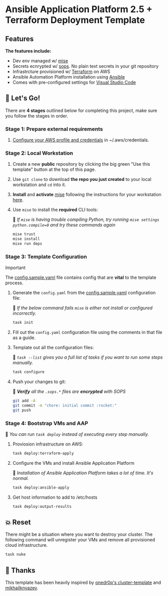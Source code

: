 # Ansible Application Platform 2.5 + Terraform Deployment Template

## Features

**The features include:**

- Dev env managed w/ [mise](https://mise.jdx.dev/)
- Secrets ecnrypted w/ [sops](https://github.com/getsops/sops). No plain text secrets in your git repository
- Infrastrcture provisioned w/ [Terraform](https://github.com/hashicorp/terraform) on AWS
- Ansible Automation Platform installation using [Ansible](https://github.com/ansible/ansible)
- Comes with pre-configured settings for [Visual Studio Code](https://github.com/microsoft/vscode)

## 🚀 Let's Go!

There are **4 stages** outlined below for completing this project, make sure you follow the stages in order.

### Stage 1: Prepare external requirements

1. [Configure your AWS profile and credentials](https://docs.aws.amazon.com/cli/v1/userguide/cli-configure-files.html) in ~/.aws/credentials. 

### Stage 2: Local Workstation

1. Create a new **public** repository by clicking the big green "Use this template" button at the top of this page.

2. Use `git clone` to download **the repo you just created** to your local workstation and `cd` into it.

3. **Install** and **activate** [mise](https://mise.jdx.dev/) following the instructions for your workstation [here](https://mise.jdx.dev/getting-started.html).

4. Use `mise` to install the **required** CLI tools:

   📍 _If `mise` is having trouble compiling Python, try running `mise settings python.compile=0` and try these commands again_

    ```sh
    mise trust
    mise install
    mise run deps
    ```

### Stage 3: Template Configuration

> [!IMPORTANT]
> The [config.sample.yaml](./config.sample.yaml) file contains config that are **vital** to the template process.

1. Generate the `config.yaml` from the [config.sample.yaml](./config.sample.yaml) configuration file:

   📍 _If the below command fails `mise` is either not install or configured incorrectly._

    ```sh
    task init
    ```

2. Fill out the `config.yaml` configuration file using the comments in that file as a guide.

3. Template out all the configuration files:

   📍 _`task --list` gives you a full list of tasks if you want to run some steps manually._

    ```sh
    task configure
    ```

4. Push your changes to git:

   📍 _**Verify** all the `.sops.*` files are **encrypted** with SOPS_

    ```sh
    git add -A
    git commit -m "chore: initial commit :rocket:"
    git push
    ```

### Stage 4: Bootstrap VMs and AAP

📍 _You can run `task deploy` instead of executing every step manually._

1. Proviosion infrastructure on AWS:

    ```sh
    task deploy:terraform-apply
    ```

2. Configure the VMs and install Ansible Application Platform

   📍 _Installation of Ansible Application Platform takes a lot of time. It's normal._

    ```sh
    task deploy:ansible-apply
    ```

3. Get host information to add to /etc/hosts

    ```sh
    task deploy:output-results
    ```

## 💥 Reset

There might be a situation where you want to destroy your cluster. The following command will unregister your VMs and remove all provisioned cloud infrastructure.

```sh
task nuke
```

## 🤝 Thanks

This template has been heavily inspired by [onedr0p's cluster-template](https://github.com/onedr0p/cluster-template) and [mikhailknyazev](https://github.com/mikhailknyazev).
